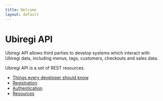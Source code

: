 ```yaml
---
title: Welcome
layout: default
---
```


# Ubiregi API

Ubiregi API allows third parties to develop systems which interact
with Ubiregi data, including menus, tags, customers, checkouts and
sales data.

Ubiregi API is a set of REST resources.

* [Things every developer should know](/things-every-developer-should-know.html)
* [Registration](/registration.html)
* [Authentication](/authentication.html)
* [Resources](/resources.html)

